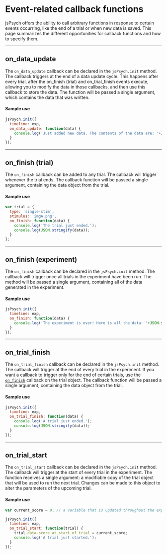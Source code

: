 # Event-related callback functions

jsPsych offers the ability to call arbitrary functions in response to certain events occurring, like the end of a trial or when new data is saved. This page summarizes the different opportunities for callback functions and how to specify them.

---

## on_data_update

The `on_data_update` callback can be declared in the `jsPsych.init` method. The callback triggers at the end of a data update cycle. This happens after every trial, after the on_finish (trial) and on_trial_finish events execute, allowing you to modify the data in those callbacks, and then use this callback to store the data. The function will be passed a single argument, which contains the data that was written.

#### Sample use
```javascript
jsPsych.init({
  timeline: exp,
  on_data_update: function(data) {
    console.log('Just added new data. The contents of the data are: '+JSON.stringify(data));
  }
});
```
---

## on_finish (trial)

The `on_finish` callback can be added to any trial. The callback will trigger whenever the trial ends. The callback function will be passed a single argument, containing the data object from the trial.

#### Sample use
```javascript
var trial = {
  type: 'single-stim',
  stimulus: 'imgA.png',
  on_finish: function(data) {
    console.log('The trial just ended.');
    console.log(JSON.stringify(data));
  }
};
```
---

## on_finish (experiment)

The `on_finish` callback can be declared in the `jsPsych.init` method. The callback will trigger once all trials in the experiment have been run. The method will be passed a single argument, containing all of the data generated in the experiment.

#### Sample use
```javascript
jsPsych.init({
  timeline: exp,
  on_finish: function(data) {
    console.log('The experiment is over! Here is all the data: '+JSON.stringify(data));
  }
});
```

---

## on_trial_finish

The `on_trial_finish` callback can be declared in the `jsPsych.init` method. The callback will trigger at the end of every trial in the experiment. If you want a callback to trigger only for the end of certain trials, use the [`on_finish`](#onfinishtrial) callback on the trial object. The callback function will be passed a single argument, containing the data object from the trial.

#### Sample use
```javascript
jsPsych.init({
  timeline: exp,
  on_trial_finish: function(data) {
    console.log('A trial just ended.');
    console.log(JSON.stringify(data));
  }
});
```
---

## on_trial_start

The `on_trial_start` callback can be declared in the `jsPsych.init` method. The callback will trigger at the start of every trial in the experiment. The function receives a single argument: a modifiable copy of the trial object that will be used to run the next trial. Changes can be made to this object to alter the parameters of the upcoming trial.

#### Sample use

```javascript
var current_score = 0; // a variable that is updated throughout the experiment to keep track of the current score.

jsPsych.init({
  timeline: exp,
  on_trial_start: function(trial) {
    trial.data.score_at_start_of_trial = current_score;
    console.log('A trial just started.');
  }
});
```
